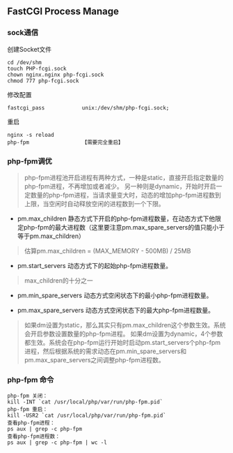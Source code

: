 ## FastCGI Process Manage

### sock通信
创建Socket文件
~~~
cd /dev/shm
touch PHP-fcgi.sock
chown nginx.nginx php-fcgi.sock
chmod 777 php-fcgi.sock
~~~

修改配置
~~~
fastcgi_pass            unix:/dev/shm/php-fcgi.sock;
~~~

重启
~~~
nginx -s reload
php-fpm                 【需要完全重启】
~~~

### php-fpm调优
> php-fpm进程池开启进程有两种方式，一种是static，直接开启指定数量的php-fpm进程，不再增加或者减少。
> 另一种则是dynamic，开始时开启一定数量的php-fpm进程，当请求量变大时，动态的增加php-fpm进程数到上限，当空闲时自动释放空闲的进程数到一个下限。

* pm.max_children
静态方式下开启的php-fpm进程数量，在动态方式下他限定php-fpm的最大进程数（这里要注意pm.max_spare_servers的值只能小于等于pm.max_children）
> 估算pm.max_children = (MAX_MEMORY - 500MB) / 25MB

* pm.start_servers
动态方式下的起始php-fpm进程数量。
> max_children的十分之一

* pm.min_spare_servers
动态方式空闲状态下的最小php-fpm进程数量。

* pm.max_spare_servers
动态方式空闲状态下的最大php-fpm进程数量。

> 如果dm设置为static，那么其实只有pm.max_children这个参数生效。系统会开启参数设置数量的php-fpm进程。
> 如果dm设置为dynamic，4个参数都生效。系统会在php-fpm运行开始时启动pm.start_servers个php-fpm进程，然后根据系统的需求动态在pm.min_spare_servers和pm.max_spare_servers之间调整php-fpm进程数。


### php-fpm 命令
~~~
php-fpm 关闭：
kill -INT `cat /usr/local/php/var/run/php-fpm.pid`
php-fpm 重启：
kill -USR2 `cat /usr/local/php/var/run/php-fpm.pid`
查看php-fpm进程：
ps aux | grep -c php-fpm
查看php-fpm进程数：
ps aux | grep -c php-fpm | wc -l
~~~
